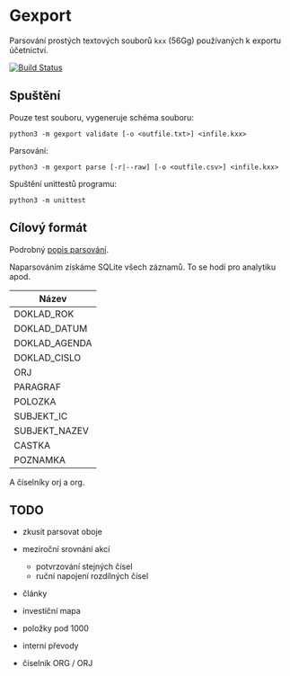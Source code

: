
# Gexport

Parsování prostých textových souborů `kxx` (56Gg) používaných k exportu účetnictví.

[![Build Status](https://travis-ci.org/Kedrigern/gexporter.svg?branch=master)](https://travis-ci.org/Kedrigern/gexporter)

## Spuštění

Pouze test souboru, vygeneruje schéma souboru:
```
python3 -m gexport validate [-o <outfile.txt>] <infile.kxx>
```

Parsování:
```
python3 -m gexport parse [-r|--raw] [-o <outfile.csv>] <infile.kxx>
```

Spuštění unittestů programu:
```
python3 -m unittest
```

## Cílový formát

Podrobný [popis parsování](parsovani.md).

Naparsováním získáme SQLite všech záznamů. To se hodí pro analytiku apod.

| Název         |
|---------------|
| DOKLAD_ROK    |
| DOKLAD_DATUM  |
| DOKLAD_AGENDA |
| DOKLAD_CISLO  |
| ORJ           |
| PARAGRAF      |
| POLOZKA       |
| SUBJEKT_IC    |
| SUBJEKT_NAZEV |
| CASTKA        |
| POZNAMKA      |

A číselníky orj a org.

## TODO

- zkusit parsovat oboje
- meziroční srovnání akcí
  - potvrzování stejných čísel
  - ruční napojení rozdílných čísel
- články
- investiční mapa

- položky pod 1000
- interní převody
- číselník ORG / ORJ
